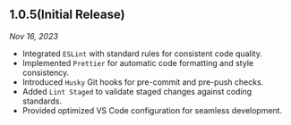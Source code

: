 ## 1.0.5(Initial Release)

_Nov 16, 2023_

- Integrated `ESLint` with standard rules for consistent code quality.
- Implemented `Prettier` for automatic code formatting and style consistency.
- Introduced `Husky` Git hooks for pre-commit and pre-push checks.
- Added `Lint Staged` to validate staged changes against coding standards.
- Provided optimized VS Code configuration for seamless development.
